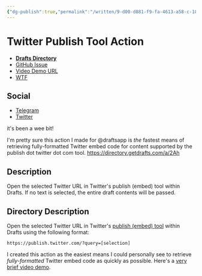 ```yaml
---
{"dg-publish":true,"permalink":"/written/9-d00-d881-f9-fa-4613-a58-c-18-f97690-c60-a/","dgHomeLink":true,"dgPassFrontmatter":false}
---
```


# Twitter Publish Tool Action
- [**Drafts Directory**](https://directory.getdrafts.com/a/2Ah)
- [GitHub Issue](https://github.com/extratone/drafts/issues/66)
- [Video Demo URL](https://user-images.githubusercontent.com/43663476/174446424-a99d14fa-2f20-4fdd-84b9-d025aed5e162.MOV)
- [WTF](https://davidblue.wtf/drafts/9D00D881-F9FA-4613-A58C-18F97690C60A.html)

## Social 

- [Telegram](https://t.me/getdrafts/24)
- [Twitter](https://twitter.com/NeoYokel/status/1538190710020661249)

it's been a wee bit!

I'm pretty sure this action I made for @draftsapp is *the* fastest means of retrieving fully-formatted Twitter embed code for content supported by the publish dot twitter dot com tool. https://directory.getdrafts.com/a/2Ah

## Description

Open the selected Twitter URL in Twitter's publish (embed) tool within Drafts. If no text is selected, the entire draft contents will be passed.

## Directory Description

Open the selected Twitter URL in Twitter's [publish (embed) tool](https://publish.twitter.com) within Drafts using the following format:

`https://publish.twitter.com/?query=[selection]`

I created this action as the easiest means I could personally see to retrieve *fully-formatted* Twitter embed code as quickly as possible. Here's a [very brief video demo](https://user-images.githubusercontent.com/43663476/174446424-a99d14fa-2f20-4fdd-84b9-d025aed5e162.MOV).